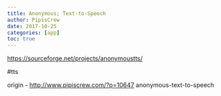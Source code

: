 ```yaml
---
title: Anonymous; Text-to-Speech
author: PipisCrew
date: 2017-10-25
categories: [app]
toc: true
---
```


https://sourceforge.net/projects/anonymoustts/

#tts

origin - http://www.pipiscrew.com/?p=10647 anonymous-text-to-speech